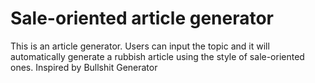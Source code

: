 # Sale-oriented article generator
This is an article generator. Users can input the topic and it will automatically generate a rubbish article using the style of sale-oriented ones.
Inspired by Bullshit Generator